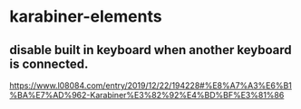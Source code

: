 # karabiner-elements

## disable built in keyboard when another keyboard is connected.
https://www.l08084.com/entry/2019/12/22/194228#%E8%A7%A3%E6%B1%BA%E7%AD%962-Karabiner%E3%82%92%E4%BD%BF%E3%81%86
